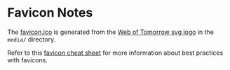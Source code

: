 # Favicon Notes

The [favicon.ico](/root/favicon.ico) is generated from the
[Web of Tomorrow svg logo](/media/WoT.svg) in the `media/` directory.

Refer to this
[favicon cheat sheet](https://github.com/audreyr/favicon-cheat-sheet)
for more information about best practices with favicons.
